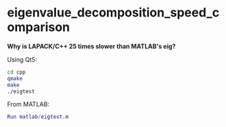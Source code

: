 # eigenvalue_decomposition_speed_comparison
**Why is LAPACK/C++ 25 times slower than MATLAB's eig?**

Using Qt5:
```bash
cd cpp
qmake
make
./eigtest
```

From MATLAB:
```matlab
Run matlab/eigtest.m
```

